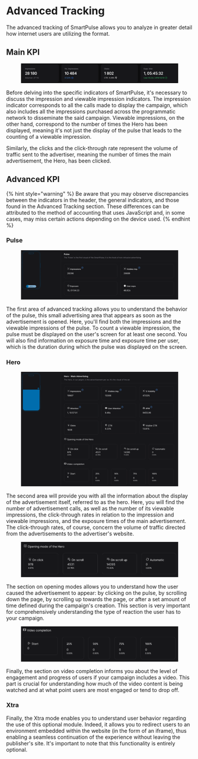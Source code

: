 # Advanced Tracking

The advanced tracking of SmartPulse allows you to analyze in greater detail how internet users are utilizing the format.

## Main KPI

<figure><img src="../.gitbook/assets/image.png" alt=""><figcaption></figcaption></figure>

Before delving into the specific indicators of SmartPulse, it's necessary to discuss the impression and viewable impression indicators. The impression indicator corresponds to all the calls made to display the campaign, which also includes all the impressions purchased across the programmatic network to disseminate the said campaign. Viewable impressions, on the other hand, correspond to the number of times the Hero has been displayed, meaning it's not just the display of the pulse that leads to the counting of a viewable impression.

Similarly, the clicks and the click-through rate represent the volume of traffic sent to the advertiser, meaning the number of times the main advertisement, the Hero, has been clicked.

## Advanced KPI

{% hint style="warning" %}
Be aware that you may observe discrepancies between the indicators in the header, the general indicators, and those found in the Advanced Tracking section. These differences can be attributed to the method of accounting that uses JavaScript and, in some cases, may miss certain actions depending on the device used.
{% endhint %}

### Pulse

<figure><img src="../.gitbook/assets/image (1).png" alt=""><figcaption></figcaption></figure>

The first area of advanced tracking allows you to understand the behavior of the pulse, this small advertising area that appears as soon as the advertisement is opened. Here, you'll find both the impressions and the viewable impressions of the pulse. To count a viewable impression, the pulse must be displayed on the user's screen for at least one second. You will also find information on exposure time and exposure time per user, which is the duration during which the pulse was displayed on the screen.

### Hero

<figure><img src="../.gitbook/assets/image (2).png" alt=""><figcaption></figcaption></figure>

The second area will provide you with all the information about the display of the advertisement itself, referred to as the hero. Here, you will find the number of advertisement calls, as well as the number of its viewable impressions, the click-through rates in relation to the impression and viewable impressions, and the exposure times of the main advertisement. The click-through rates, of course, concern the volume of traffic directed from the advertisements to the advertiser's website.

<figure><img src="../.gitbook/assets/image (3).png" alt=""><figcaption></figcaption></figure>

The section on opening modes allows you to understand how the user caused the advertisement to appear: by clicking on the pulse, by scrolling down the page, by scrolling up towards the page, or after a set amount of time defined during the campaign's creation. This section is very important for comprehensively understanding the type of reaction the user has to your campaign.

<figure><img src="../.gitbook/assets/image (4).png" alt=""><figcaption></figcaption></figure>

Finally, the section on video completion informs you about the level of engagement and progress of users if your campaign includes a video. This part is crucial for understanding how much of the video content is being watched and at what point users are most engaged or tend to drop off.

### Xtra

Finally, the Xtra mode enables you to understand user behavior regarding the use of this optional module. Indeed, it allows you to redirect users to an environment embedded within the website (in the form of an iframe), thus enabling a seamless continuation of the experience without leaving the publisher's site. It's important to note that this functionality is entirely optional.
